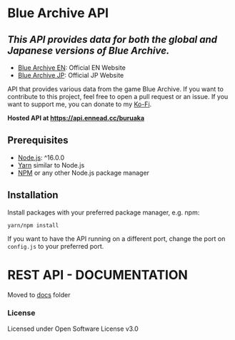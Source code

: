 
# Blue Archive API

## *This API provides data for both the global and Japanese versions of Blue Archive.*

- [Blue Archive EN](https://bluearchive.nexon.com/home): Official EN Website
- [Blue Archive JP](https://bluearchive.jp/): Official JP Website

API that provides various data from the game Blue Archive. If you want to contribute to this project, feel free to open a pull request or an issue. If you want to support me, you can donate to my [Ko-Fi](https://ko-fi.com/torikushiii).

**Hosted API at https://api.ennead.cc/buruaka** 

## Prerequisites

- [Node.js](https://nodejs.org/): ^16.0.0
- [Yarn](https://yarnpkg.com/) similar to Node.js
- [NPM](https://npmjs.org/) or any other Node.js package manager

## Installation

Install packages with your preferred package manager, e.g. npm:

```
yarn/npm install
```

If you want to have the API running on a different port, change the port on `config.js` to your preferred port.

# REST API - DOCUMENTATION

Moved to [docs](https://github.com/torikushiii/BlueArchiveAPI/tree/main/docs) folder

### License

Licensed under Open Software License v3.0
